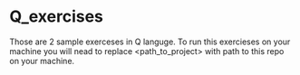 # Q_exercises
Those are 2 sample exerceses in Q languge.
To run this exercieses on your machine you will nead to replace <path_to_project> with path to this repo on your machine.
